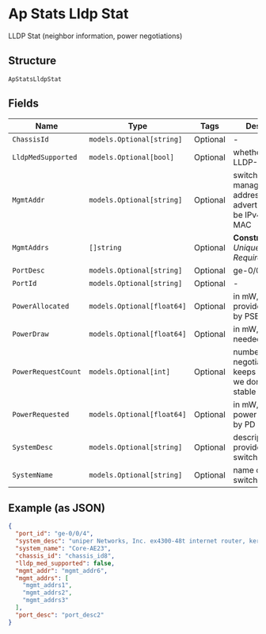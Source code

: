 
# Ap Stats Lldp Stat

LLDP Stat (neighbor information, power negotiations)

## Structure

`ApStatsLldpStat`

## Fields

| Name | Type | Tags | Description |
|  --- | --- | --- | --- |
| `ChassisId` | `models.Optional[string]` | Optional | - |
| `LldpMedSupported` | `models.Optional[bool]` | Optional | whether it support LLDP-MED |
| `MgmtAddr` | `models.Optional[string]` | Optional | switch’s management address (if advertised), can be IPv4, IPv6, or MAC |
| `MgmtAddrs` | `[]string` | Optional | **Constraints**: *Unique Items Required* |
| `PortDesc` | `models.Optional[string]` | Optional | ge-0/0/4 |
| `PortId` | `models.Optional[string]` | Optional | - |
| `PowerAllocated` | `models.Optional[float64]` | Optional | in mW, provided/allocated by PSE |
| `PowerDraw` | `models.Optional[float64]` | Optional | in mW, total power needed by PD |
| `PowerRequestCount` | `models.Optional[int]` | Optional | number of negotiations, if it keeps increasing, we don’t have a stable power |
| `PowerRequested` | `models.Optional[float64]` | Optional | in mW, the current power requested by PD |
| `SystemDesc` | `models.Optional[string]` | Optional | description provided by switch |
| `SystemName` | `models.Optional[string]` | Optional | name of the switch |

## Example (as JSON)

```json
{
  "port_id": "ge-0/0/4",
  "system_desc": "uniper Networks, Inc. ex4300-48t internet router, kernel JUNOS 20.4R3-S7.2, Build date: 2023-04-21 19:47:18 UTC Copyright (c) 1996-2023 Juniper Networks, Inc.",
  "system_name": "Core-AE23",
  "chassis_id": "chassis_id8",
  "lldp_med_supported": false,
  "mgmt_addr": "mgmt_addr6",
  "mgmt_addrs": [
    "mgmt_addrs1",
    "mgmt_addrs2",
    "mgmt_addrs3"
  ],
  "port_desc": "port_desc2"
}
```


